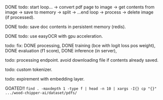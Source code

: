 DONE todo: start loop... -> convert pdf page to image -> get contents from image -> save to memory -> split -> ...end loop -> process -> delete image (if processed).

DONE todo: save doc contents in persistent memory (redis).

DONE todo: use easyOCR with gpu acceleration.

todo: fix:
DONE processing,
DONE training (bce with logit loss pos weight),
DONE evaluation (f1 score),
DONE inference (in server),

todo: processing endpoint.
avoid downloading file if contents already saved.

todo: custom tokenizer.

todo: expirement with embedding layer.

GOATED!!
```find . -maxdepth 1 -type f | head -n 10 | xargs -I{} cp "{}" .../wood-chipper-ai/dataset/pdfs/```
